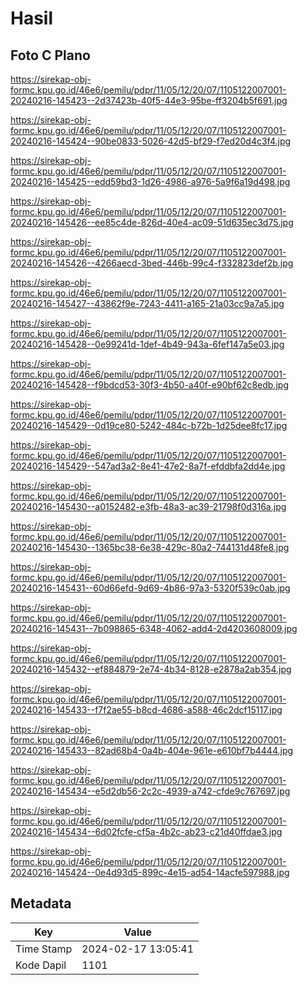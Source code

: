 # Hasil

## Foto C Plano

https://sirekap-obj-formc.kpu.go.id/46e6/pemilu/pdpr/11/05/12/20/07/1105122007001-20240216-145423--2d37423b-40f5-44e3-95be-ff3204b5f691.jpg

https://sirekap-obj-formc.kpu.go.id/46e6/pemilu/pdpr/11/05/12/20/07/1105122007001-20240216-145424--90be0833-5026-42d5-bf29-f7ed20d4c3f4.jpg

https://sirekap-obj-formc.kpu.go.id/46e6/pemilu/pdpr/11/05/12/20/07/1105122007001-20240216-145425--edd59bd3-1d26-4986-a976-5a9f6a19d498.jpg

https://sirekap-obj-formc.kpu.go.id/46e6/pemilu/pdpr/11/05/12/20/07/1105122007001-20240216-145426--ee85c4de-826d-40e4-ac09-51d635ec3d75.jpg

https://sirekap-obj-formc.kpu.go.id/46e6/pemilu/pdpr/11/05/12/20/07/1105122007001-20240216-145426--4266aecd-3bed-446b-99c4-f332823def2b.jpg

https://sirekap-obj-formc.kpu.go.id/46e6/pemilu/pdpr/11/05/12/20/07/1105122007001-20240216-145427--43862f9e-7243-4411-a165-21a03cc9a7a5.jpg

https://sirekap-obj-formc.kpu.go.id/46e6/pemilu/pdpr/11/05/12/20/07/1105122007001-20240216-145428--0e99241d-1def-4b49-943a-6fef147a5e03.jpg

https://sirekap-obj-formc.kpu.go.id/46e6/pemilu/pdpr/11/05/12/20/07/1105122007001-20240216-145428--f9bdcd53-30f3-4b50-a40f-e90bf62c8edb.jpg

https://sirekap-obj-formc.kpu.go.id/46e6/pemilu/pdpr/11/05/12/20/07/1105122007001-20240216-145429--0d19ce80-5242-484c-b72b-1d25dee8fc17.jpg

https://sirekap-obj-formc.kpu.go.id/46e6/pemilu/pdpr/11/05/12/20/07/1105122007001-20240216-145429--547ad3a2-8e41-47e2-8a7f-efddbfa2dd4e.jpg

https://sirekap-obj-formc.kpu.go.id/46e6/pemilu/pdpr/11/05/12/20/07/1105122007001-20240216-145430--a0152482-e3fb-48a3-ac39-21798f0d316a.jpg

https://sirekap-obj-formc.kpu.go.id/46e6/pemilu/pdpr/11/05/12/20/07/1105122007001-20240216-145430--1365bc38-6e38-429c-80a2-744131d48fe8.jpg

https://sirekap-obj-formc.kpu.go.id/46e6/pemilu/pdpr/11/05/12/20/07/1105122007001-20240216-145431--60d66efd-9d69-4b86-97a3-5320f539c0ab.jpg

https://sirekap-obj-formc.kpu.go.id/46e6/pemilu/pdpr/11/05/12/20/07/1105122007001-20240216-145431--7b098865-6348-4062-add4-2d4203608009.jpg

https://sirekap-obj-formc.kpu.go.id/46e6/pemilu/pdpr/11/05/12/20/07/1105122007001-20240216-145432--ef884879-2e74-4b34-8128-e2878a2ab354.jpg

https://sirekap-obj-formc.kpu.go.id/46e6/pemilu/pdpr/11/05/12/20/07/1105122007001-20240216-145433--f7f2ae55-b8cd-4686-a588-46c2dcf15117.jpg

https://sirekap-obj-formc.kpu.go.id/46e6/pemilu/pdpr/11/05/12/20/07/1105122007001-20240216-145433--82ad68b4-0a4b-404e-961e-e610bf7b4444.jpg

https://sirekap-obj-formc.kpu.go.id/46e6/pemilu/pdpr/11/05/12/20/07/1105122007001-20240216-145434--e5d2db56-2c2c-4939-a742-cfde9c767697.jpg

https://sirekap-obj-formc.kpu.go.id/46e6/pemilu/pdpr/11/05/12/20/07/1105122007001-20240216-145434--6d02fcfe-cf5a-4b2c-ab23-c21d40ffdae3.jpg

https://sirekap-obj-formc.kpu.go.id/46e6/pemilu/pdpr/11/05/12/20/07/1105122007001-20240216-145424--0e4d93d5-899c-4e15-ad54-14acfe597988.jpg


## Metadata

| Key        | Value               |
| ---------- | ------------------- |
| Time Stamp | 2024-02-17 13:05:41 |
| Kode Dapil | 1101                |



